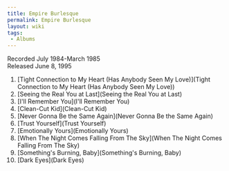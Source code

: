 ```yaml
---
title: Empire Burlesque
permalink: Empire Burlesque
layout: wiki
tags:
 - Albums
---
```


Recorded July 1984-March 1985  
Released June 8, 1995

1.  [Tight Connection to My Heart (Has Anybody Seen My
    Love)](Tight Connection to My Heart (Has Anybody Seen My Love))
2.  [Seeing the Real You at
    Last](Seeing the Real You at Last)
3.  [I'll Remember You](I'll Remember You)
4.  [Clean-Cut Kid](Clean-Cut Kid)
5.  [Never Gonna Be the Same
    Again](Never Gonna Be the Same Again)
6.  [Trust Yourself](Trust Yourself)
7.  [Emotionally Yours](Emotionally Yours)
8.  [When The Night Comes Falling From The
    Sky](When The Night Comes Falling From The Sky)
9.  [Something's Burning, Baby](Something's Burning, Baby)
10. [Dark Eyes](Dark Eyes)

